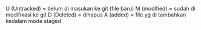 U (Untracked) = belum di masukan ke git (file baru)
M (modified) = sudah di modifikasi ke git
D (Deleted) = dihapus
A (added) = file yg di tambahkan kedalam mode staged
